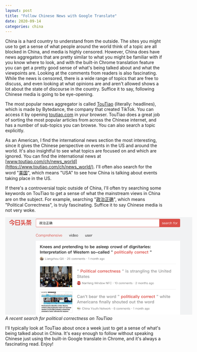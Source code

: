 ```yaml
---
layout: post
title: "Follow Chinese News with Google Translate"
date: 2020-09-14
categories: china
---
```


China is a hard country to understand from the outside. The sites you might use to get a sense of what people around the world think of a topic are all blocked in China, and media is highly censored. However, China does have news aggregators that are pretty similar to what you might be familiar with if you know where to look, and with the built-in Chrome translation feature you can get a pretty good sense of what's being talked about and what the viewpoints are. Looking at the comments from readers is also fascinating. While the news is censored, there is a wide range of topics that are free to discuss, and even looking at what opinions are and aren't allowed shows a lot about the state of discourse in the country. Suffice it to say, following Chinese media is going to be eye-opening.

The most popular news aggregator is called [TouTiao](https://www.toutiao.com) (literally: headlines), which is made by Bytedance, the company that created TikTok. You can access it by opening [toutiao.com](https://www.toutiao.com) in your browser. TouTiao does a great job of sorting the most popular articles from across the Chinese internet, and has a number of sub-topics you can browse. You can also search a topic explicitly.

As an American, I find the international news section the most interesting, since it gives the Chinese perspective on events in the US and around the world. It's also insightful to see what topics are focused on and which are ignored. You can find the international news at [www.toutiao.com/ch/news_world](https://www.toutiao.com/ch/news_world/). I'll often also search for the word "[美国](https://www.toutiao.com/search/?keyword=%E7%BE%8E%E5%9B%BD)", which means "USA" to see how China is talking about events taking place in the US.

If there's a controversial topic outside of China, I'll often try searching some keywords on TouTiao to get a sense of what the mainstream views in China are on the subject. For example, searching "[政治正确](https://www.toutiao.com/search/?keyword=%E6%94%BF%E6%B2%BB%E6%AD%A3%E7%A1%AE)", which means "Political Correctness", is truly fascinating. Suffice it to say Chinese media is not very woke.

<div><img src="/assets/pc_tou_tiao.png" alt="TouTiao search results" style="max-width: 600px;"/></div>
<i class="small">A recent search for political correctness on TouTiao</i>

I'll typically look at TouTiao about once a week just to get a sense of what's being talked about in China. It's easy enough to follow without speaking Chinese just using the built-in Google translate in Chrome, and it's always a fascinating read. Enjoy!
